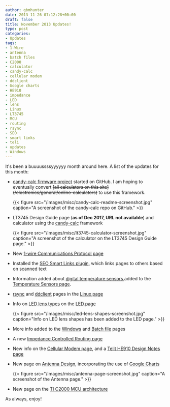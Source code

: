 ```yaml
---
author: gbmhunter
date: 2013-11-26 07:12:28+00:00
draft: false
title: November 2013 Updates!
type: post
categories:
- Updates
tags:
- 1-Wire
- antenna
- batch files
- C2000
- calculator
- candy-calc
- cellular modem
- ddclient
- Google charts
- HE910
- impedance
- LED
- lens
- Linux
- LT3745
- MCU
- routing
- rsync
- SEO
- smart links
- teli
- updates
- Windows
---
```


It's been a buuuussssyyyyyy month around here. A list of the updates for this month:

* [candy-calc firmware project](https://github.com/gbmhunter/candy-calc) started on GitHub. I am hoping to eventually convert ~~\[all calculators on this site\](/electronics/general/online-calculators)~~ to use this framework.  

	{{< figure src="/images/misc/candy-calc-readme-screenshot.jpg" caption="A screenshot of the candy-calc repo on GitHub."   >}}

* LT3745 Design Guide page (**as of Dec 2017, URL not available**) and calculator using the [candy-calc](https://github.com/gbmhunter/candy-calc) framework  

	{{< figure src="/images/misc/lt3745-calculator-screenshot.jpg" caption="A screenshot of the calculator on the LT3745 Design Guide page."   >}}

* New [1-wire Communications Protocol page](/electronics/communication-protocols/1-wire-protocol/)

* Installed the [SEO Smart Links plugin](http://wordpress.org/plugins/seo-automatic-links/), which links pages to others based on scanned text

* Information added about [digital temperature sensors ](/electronics/components/sensors/temperature-sensors/digital-temperature-sensors/)added to the[ Temperature Sensors page](/electronics/components/sensors/temperature-sensors/).

* [rsync](/programming/operating-systems/linux/programs/rsync/) and [ddclient](/programming/operating-systems/linux/programs/ddclient/) pages in the [Linux page](/programming/operating-systems/linux)

* Info on [LED lens types](/electronics/components/diodes/leds#lens-shapes) on the [LED page](/electronics/components/diodes/leds)

	{{< figure src="/images/misc/led-lens-shapes-screenshot.jpg" caption="Info on LED lens shapes has been added to the LED page." >}}[](/electronics/components/diodes/leds)

* More info added to the [Windows](/programming/operating-systems/windows) and [Batch file](/programming/languages/batch-files) pages

* A new [Impedance Controlled Routing page](/pcb-design/impedance-controlled-routing/)

* New info on the [Cellular Modem page](/electronics/components/cellular-modems), and a [Telit HE910 Design Notes page](/electronics/components/cellular-modems/he910-design-notes)

* New page on [Antenna Design](/electronics/circuit-design/antenna-design), incorporating the use of [Google Charts](https://developers.google.com/chart/)

	{{< figure src="/images/misc/antenna-page-screenshot.jpg" caption="A screenshot of the Antenna page." >}}[](https://developers.google.com/chart/)

* New page on the [TI C2000 MCU architecture](/programming/cpu-architectures/c2000)

As always, enjoy!

